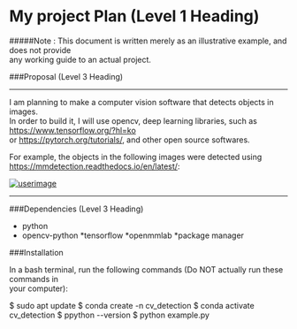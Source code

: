# My project Plan (Level 1 Heading)  
#####Note : This document is written merely as an illustrative example, and does not provide  
any working guide to an actual project.

###Proposal (Level 3 Heading)  
***  
I am planning to make a computer vision software that detects objects in images.  
In order to build it, I will use opencv, deep learning libraries, such as <https://www.tensorflow.org/?hl=ko>  
or <https://pytorch.org/tutorials/>, and other open source softwares.  
  
For example, the objects in the following images were detected using <https://mmdetection.readthedocs.io/en/latest/>:  

[![userimage](https://user-images.githubusercontent.com/12907710/137271636-56ba1cd2-b110-4812-8221-b4c120320aa9.png)](https://www.naver.com)

***

###Dependencies (Level 3 Heading)
* python
* opencv-python
*tensorflow
*openmmlab
*package manager

###Installation

In a bash terminal, run the following commands (Do NOT actually run these commands in  
your computer):

$ sudo apt update
$ conda create -n cv_detection
$ conda activate cv_detection
$ ppython --version
$ python example.py
